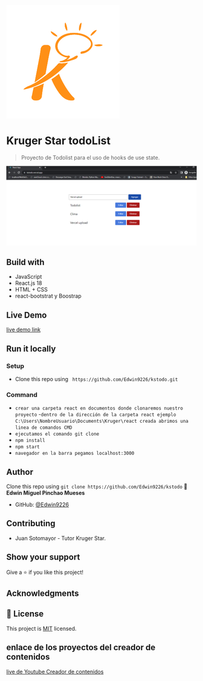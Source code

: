 <img src='./src/assets/kruger.png' with='50px' >

# Kruger Star todoList

>Proyecto de Todolist para el uso de hooks de use state.

<img src='./src/assets/playground.png' with='200px'>



## Build with

- JavaScript
- React.js 18
- HTML + CSS
- react-bootstrat y Boostrap

## Live Demo

[live demo link](https://kstodo.vercel.app)


## Run it locally

### Setup

- Clone this repo using ` https://github.com/Edwin9226/kstodo.git` 

### Command
- `crear una carpeta react en documentos donde clonaremos nuestro proyecto`
-` dentro de la dirección de la carpeta react ejemplo C:\Users\NombreUsuario\Documents\Kruger\react creada abrimos una linea de comandos CMD `
- `ejecutamos el comando git clone `
- `npm install` 
- `npm start`
- `navegador en la barra pegamos localhost:3000`

## Author

Clone this repo using `git clone https://github.com/Edwin9226/kstodo`
👤 **Edwin Miguel Pinchao Mueses**

- GitHub: [@Edwin9226](https://github.com/Edwin9226)

##  Contributing
- Juan Sotomayor - Tutor Kruger Star.

## Show your support

Give a ⭐ if you like this project!

## Acknowledgments
## 📝 License

This project is [MIT](./MIT.md) licensed.

## enlace de los proyectos del creador de contenidos

[live de Youtube Creador de contenidos](https://www.youtube.com/watch?v=oT-feDPuJmk)